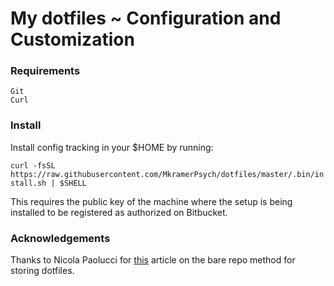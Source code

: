 # My dotfiles ~ Configuration and Customization

### Requirements

    Git
    Curl

### Install

Install config tracking in your $HOME by running:

`curl -fsSL https://raw.githubusercontent.com/MkramerPsych/dotfiles/master/.bin/install.sh | $SHELL`

This requires the public key of the machine where the setup is being installed to be registered as authorized on Bitbucket.


### Acknowledgements 
Thanks to Nicola Paolucci for [this](https://www.atlassian.com/git/tutorials/dotfiles) article on the bare repo method for storing dotfiles.
